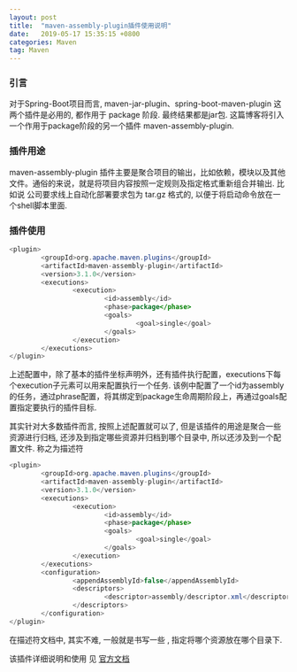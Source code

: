 ```yaml
---
layout: post
title:  "maven-assembly-plugin插件使用说明"
date:   2019-05-17 15:35:15 +0800
categories: Maven
tag: Maven
---
```


### 引言

对于Spring-Boot项目而言, maven-jar-plugin、spring-boot-maven-plugin 这两个插件是必用的, 都作用于 package 阶段. 最终结果都是jar包. 这篇博客将引入一个作用于package阶段的另一个插件 maven-assembly-plugin.

### 插件用途

maven-assembly-plugin 插件主要是聚合项目的输出，比如依赖，模块以及其他文件。通俗的来说，就是将项目内容按照一定规则及指定格式重新组合并输出. 比如说 公司要求线上自动化部署要求包为 tar.gz 格式的, 以便于将启动命令放在一个shell脚本里面.

### 插件使用

```java
<plugin>
		<groupId>org.apache.maven.plugins</groupId>
		<artifactId>maven-assembly-plugin</artifactId>
		<version>3.1.0</version>
		<executions>
				<execution>
						<id>assembly</id>
						<phase>package</phase>
						<goals>
								<goal>single</goal>
						</goals>
				</execution>
		</executions>
</plugin>
```

上述配置中，除了基本的插件坐标声明外，还有插件执行配置，executions下每个execution子元素可以用来配置执行一个任务. 该例中配置了一个id为assembly的任务，通过phrase配置，将其绑定到package生命周期阶段上，再通过goals配置指定要执行的插件目标. 

其实针对大多数插件而言, 按照上述配置就可以了, 但是该插件的用途是聚合一些资源进行归档, 还涉及到指定哪些资源并归档到哪个目录中, 所以还涉及到一个配置文件. 称之为描述符

```java
<plugin>
		<groupId>org.apache.maven.plugins</groupId>
		<artifactId>maven-assembly-plugin</artifactId>
		<version>3.1.0</version>
		<executions>
				<execution>
						<id>assembly</id>
						<phase>package</phase>
						<goals>
								<goal>single</goal>
						</goals>
				</execution>
		</executions>
		<configuration>
				<appendAssemblyId>false</appendAssemblyId>
				<descriptors>
						<descriptor>assembly/descriptor.xml</descriptor>
				</descriptors>
		</configuration>
</plugin>
```

在描述符文档中, 其实不难, 一般就是书写一些 <fileSet></fileSet>, 指定将哪个资源放在哪个目录下.

该插件详细说明和使用 见 <a href="https://maven.apache.org/plugins/maven-assembly-plugin/" target="_blank">官方文档</a>
